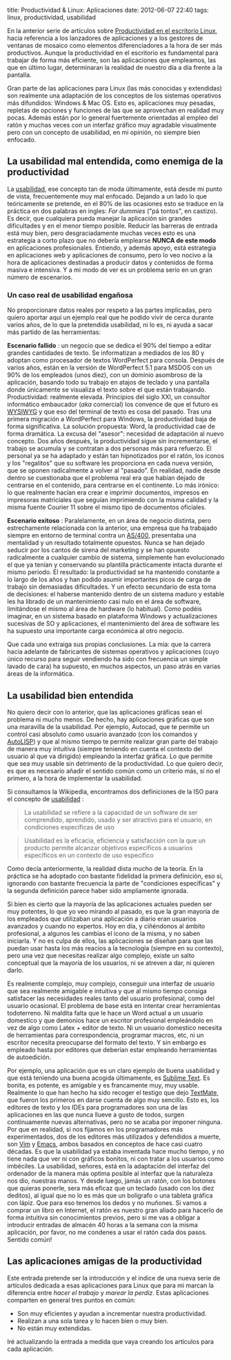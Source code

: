 title: Productividad & Linux: Aplicaciones
date: 2012-06-07 22:40
tags: linux, productividad, usabilidad

En la anterior serie de artículos sobre [Productividad en el escritorio
Linux][pro], hacia referencia a los lanzadores de aplicaciones y a los gestores
de ventanas de mosaico como elementos diferenciadores a la hora de ser más
productivos. Aunque la productividad en el escritorio es fundamental para
trabajar de forma más eficiente, son las aplicaciones que empleamos, las que en
último lugar, determinaran la realidad de nuestro día a día frente a la
pantalla.

Gran parte de las aplicaciones para Linux (las más conocidas y extendidas) son
realmente una adaptación de los conceptos de los sistemas operativos más
difundidos: Windows & Mac OS. Esto es, aplicaciones muy pesadas, repletas de
opciones y funciones de las que se aprovechan en realidad muy pocas.  Además
están por lo general fuertemente orientadas al empleo del ratón y muchas veces
con un interfaz gráfico muy agradable visualmente pero con un concepto de
usabilidad, en mi opinión, no siempre bien enfocado.

  [pro]: http://joedicastro.com/productividad-en-el-escritorio-linux-introduccion.html

## La usabilidad mal entendida, como enemiga de la productividad

La [usabilidad][fordummies], ese concepto tan de moda últimamente, está desde mi
punto de vista, frecuentemente muy mal enfocado. Dejando a un lado lo que
teóricamente se pretende, en el 80% de las ocasiones esto se traduce en la
práctica en dos palabras en ingles: *For dummies*  ("pá tontos", en castizo). Es
decir, que cualquiera pueda manejar la aplicación sin grandes dificultades y en
el menor tiempo posible. Reducir las barreras de entrada está muy bien, pero
desgraciadamente muchas veces esto es una estrategia a corto plazo que no
debería emplearse __NUNCA de este modo__ en aplicaciones profesionales.
Entiendo, y además apoyo, está estrategia en aplicaciones web y aplicaciones de
consumo, pero lo veo nocivo a la hora de aplicaciones destinadas a producir
datos y contenidos de forma masiva e intensiva. Y a mi modo de ver es un
problema serio en un gran número de escenarios.

  [fordummies]: https://es.wikipedia.org/wiki/Usabilidad


### Un caso real de usabilidad engañosa

No proporcionare datos reales por respeto a las partes implicadas, pero quiero
aportar aquí un ejemplo real que he podido vivir de cerca durante varios años,
de lo que la pretendida usabilidad, ni lo es, ni ayuda a sacar más partido de
las herramientas:

__Escenario fallido__ : un negocio que se dedica el 90% del tiempo a editar
grandes cantidades de texto. Se informatizan a mediados de los 80 y adoptan como
procesador de textos WordPerfect para consola. Después de varios años, están en
la versión de WordPerfect 5.1 para MSDOS con un 90% de los empleados (unos
diez), con un dominio asombroso de la aplicación, basando todo su trabajo en
atajos de teclado y una pantalla donde únicamente se visualiza el texto sobre el
que están trabajando. Productividad: realmente elevada.  Principios del siglo
XXI, un consultor informático embaucador (*aka* comercial) los convence de que
el futuro es [WYSIWYG][cool] y que eso del terminal de texto es cosa del pasado.
Tras una primera migración a WordPerfect para Windows, la productividad baja de
forma significativa. La solución propuesta: Word, la productividad cae de forma
dramática. La excusa del "asesor": necesidad de adaptación al nuevo concepto.
Dos años después, la productividad sigue sin incrementarse, el trabajo se
acumula y se contratan a dos personas más para refuerzo. El personal ya se ha
adaptado y están tan hipnotizados por el ratón, los iconos y los "regalitos" que
su software les proporciona en cada nueva versión, que se oponen radicalmente a
volver al "pasado". En realidad, nadie desde dentro se cuestionaba que el
problema real era que habían dejado de centrarse en el contenido, para centrarse
en el continente. Lo más irónico: lo que realmente hacían era crear e imprimir
documentos, impresos en impresoras matriciales que seguían imprimiendo con la
misma calidad y la misma fuente Courier 11 sobre el mismo tipo de documentos
oficiales.

  [cool]: https://es.wikipedia.org/wiki/Wysiwyg

__Escenario exitoso__ : Paralelamente, en un área de negocio distinta, pero
estrechamente relacionada con la anterior, una empresa que ha trabajado siempre
en entorno de terminal contra un [AS/400,][a4k] presentaba una mentalidad y un
resultado totalmente opuestos. Nunca se han dejado seducir por los cantos de
sirena del marketing y se han opuesto radicalmente a cualquier cambio de
sistema, simplemente han evolucionado el que ya tenían y conservando su
plantilla prácticamente intacta durante el mismo periodo. El resultado: la
productividad se ha mantenido constante a lo largo de los años y han podido
asumir importantes picos de carga de trabajo sin demasiadas dificultades. Y un
efecto secundario de esta toma de decisiones: el haberse mantenido dentro de un
sistema maduro y estable les ha librado de un mantenimiento casi nulo en el área
de software, limitándose el mismo al área de hardware (lo habitual). Como podéis
imaginar, en un sistema basado en plataforma Windows y actualizaciones sucesivas
de SO y aplicaciones, el mantenimiento del área de software les ha supuesto una
importante carga económica al otro negocio.

Que cada uno extraiga sus propias conclusiones. La mía: que la carrera hacia
adelante de fabricantes de sistemas operativos y aplicaciones (cuyo único
recurso para seguir vendiendo ha sido con frecuencia un simple
lavado de cara) ha supuesto, en muchos aspectos, un paso atrás en varias áreas de
la informática.

  [a4k]: https://es.wikipedia.org/wiki/As/400


## La usabilidad bien entendida

No quiero decir con lo anterior, que las aplicaciones gráficas sean el problema
ni mucho menos. De hecho, hay aplicaciones gráficas que son una maravilla de la
usabilidad. Por ejemplo, Autocad, que te permite un control casi absoluto como
usuario avanzado (con los comandos y [AutoLISP][alsp]) y que al mismo tiempo te
permite realizar gran parte del trabajo de manera muy intuitiva (siempre
teniendo en cuenta el contexto del usuario al que va dirigido) empleando la
interfaz gráfica. Lo que permite que sea muy usable sin detrimento de la
productividad. Lo que quiero decir, es que es necesario añadir el sentido común
como un criterio más, si no el primero, a la hora de implementar la usabilidad.

  [alsp]: https://es.wikipedia.org/wiki/Autolisp

Si consultamos la Wikipedia, encontramos dos definiciones de la ISO para el
concepto de [usabilidad][fordummies] :

> La usabilidad se refiere a la capacidad de un software de ser comprendido,
aprendido, usado y ser atractivo para el usuario, en condiciones específicas de
uso

> Usabilidad es la eficacia, eficiencia y satisfacción con la que un producto
permite alcanzar objetivos específicos a usuarios específicos en un contexto de
uso específico

Como decía anteriormente, la realidad dista mucho de la teoría. En la
práctica se ha adoptado con bastante fidelidad la primera definición, eso sí,
ignorando con bastante frecuencia la parte de "condiciones específicas" y la
segunda definición parece haber sido ampliamente ignorada.

Si bien es cierto que la mayoría de las aplicaciones actuales pueden ser muy
potentes, lo que yo veo mirando al pasado, es que la gran mayoría de los
empleados que utilizaban una aplicación a diario eran usuarios avanzados y
cuando no expertos. Hoy en día, y ciñéndonos al ámbito profesional, a algunos
les cambias el icono de la misma, y no saben iniciarla. Y no es culpa de ellos,
las aplicaciones se diseñan para que las puedan usar hasta los más reacios a la
tecnología (siempre en su contexto), pero una vez que necesitas realizar algo
complejo, existe un salto conceptual que la mayoría de los usuarios, ni se
atreven a dar, ni quieren darlo.

Es realmente complejo, muy complejo, conseguir una interfaz de usuario que sea
realmente amigable e intuitiva y que al mismo tiempo consiga satisfacer las
necesidades reales tanto del usuario profesional, como del usuario ocasional. El
problema de base está en intentar crear herramientas todoterreno. Ni maldita
falta que le hace un Word actual a un usuario domestico y que demonios hace un
escritor profesional empleándolo en vez de algo como Latex + editor de texto.
Ni un usuario domestico necesita de herramientas para correspondencia, programar
macros, etc, ni un escritor necesita preocuparse del formato del texto. Y sin
embargo es empleado hasta por editores que deberían estar empleando
herramientas de autoedición.

Por ejemplo, una aplicación que es un claro ejemplo de buena usabilidad y que
está teniendo una buena acogida últimamente, es [Sublime Text][st]. Es bonita,
es potente, es amigable y es francamente muy, muy usable. Realmente lo que han
hecho ha sido recoger el testigo que dejo [TextMate][tm], que fueron los
primeros en darse cuenta de algo muy sencillo. Esto es, los editores de texto y
los IDEs para programadores son una de las aplicaciones en las que nunca llueve
a gusto de todos, surgen continuamente nuevas alternativas, pero no se acaba por
imponer ninguna. Por que en realidad, si nos fijamos en los programadores más
experimentados, dos de los editores más utilizados y defendidos a muerte, son
[Vim][vim] y [Emacs][emacs], ambos basados en conceptos de hace casi cuatro
décadas. Es que la usabilidad ya estaba inventada hace mucho tiempo, y no tiene
nada que ver ni con gráficos bonitos, ni con tratar a los usuarios como
imbéciles. La usabilidad, señores, está en la adaptación del interfaz del
ordenador de la manera más optima posible al interfaz que la naturaleza nos dio,
nuestras manos. Y desde luego, jamás un ratón, con los botones que quieras
ponerle, sera más eficaz que un teclado (usado con los diez deditos), al igual
que no lo es más que un bolígrafo o una tableta gráfica con lápiz. Que para eso
tenemos los dedos y no muñones. Si vamos a comprar un libro en Internet, el
ratón es nuestro gran aliado para hacerlo de forma intuitiva sin conocimientos
previos, pero si me vas a obligar a introducir entradas de almacén 40 horas a la
semana con la misma aplicación, por favor, no me condenes a usar el ratón cada
dos pasos. Sentido común!

  [st]: http://www.sublimetext.com/
  [tm]: http://macromates.com/
  [vim]: https://es.wikipedia.org/wiki/Vim
  [emacs]: https://es.wikipedia.org/wiki/Emacs


## Las aplicaciones amigas de la productividad

Este entrada pretende ser la introducción y el indice de una nueva serie de
artículos dedicada a esas aplicaciones para Linux que para mi marcan la
diferencia entre *hacer el trabajo* y *marear la perdiz*. Estas aplicaciones
comparten en general tres puntos en común:

* Son muy eficientes y ayudan a incrementar nuestra productividad.
* Realizan a una sola tarea y lo hacen bien o muy bien.
* No están muy extendidas.

Iré actualizando la entrada a medida que vaya creando los artículos para cada
aplicación.

